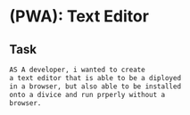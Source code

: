 #  (PWA): Text Editor

## Task

```md
AS A developer, i wanted to create
a text editor that is able to be a diployed
in a browser, but also able to be installed
onto a divice and run prperly without a
browser. 
```


